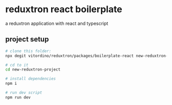 # reduxtron react boilerplate

a reduxtron application with react and typescript

## project setup

```bash
# clone this folder:
npx degit vitordino/reduxtron/packages/boilerplate-react new-reduxtron-project

# cd to it
cd new-reduxtron-project

# install dependencies
npm i

# run dev script
npm run dev
```
